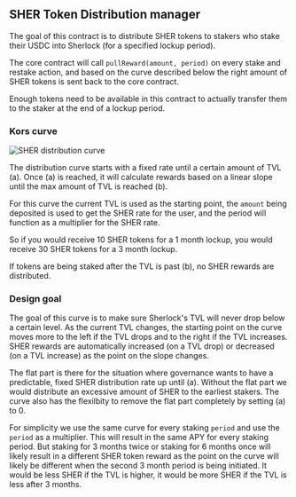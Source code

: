 ## SHER Token Distribution manager

The goal of this contract is to distribute SHER tokens to stakers who stake their USDC into Sherlock (for a specified lockup period).

The core contract will call `pullReward(amount, period)` on every stake and restake action, and based on the curve described below the right amount of SHER tokens is sent back to the core contract.

Enough tokens need to be available in this contract to actually transfer them to the staker at the end of a lockup period.

### Kors curve

![SHER distribution curve](https://i.imgur.com/1U3ibuR.png)

The distribution curve starts with a fixed rate until a certain amount of TVL (a). Once (a) is reached, it will calculate rewards based on a linear slope until the max amount of TVL is reached (b).

For this curve the current TVL is used as the starting point, the `amount` being deposited is used to get the SHER rate for the user, and the period will function as a multiplier for the SHER rate.

So if you would receive 10 SHER tokens for a 1 month lockup, you would receive 30 SHER tokens for a 3 month lockup.

If tokens are being staked after the TVL is past (b), no SHER rewards are distributed.

### Design goal

The goal of this curve is to make sure Sherlock's TVL will never drop below a certain level. As the current TVL changes, the starting point on the curve moves more to the left if the TVL drops and to the right if the TVL increases. SHER rewards are automatically increased (on a TVL drop) or decreased (on a TVL increase) as the point on the slope changes.

The flat part is there for the situation where governance wants to have a predictable, fixed SHER distribution rate up until (a). Without the flat part we would distribute an excessive amount of SHER to the earliest stakers. The curve also has the flexilbity to remove the flat part completely by setting (a) to 0.

For simplicity we use the same curve for every staking `period` and use the `period` as a multiplier. This will result in the same APY for every staking period. But staking for 3 months twice or staking for 6 months once will likely result in a different SHER token reward as the point on the curve will likely be different when the second 3 month period is being initiated. It would be less SHER if the TVL is higher, it would be more SHER if the TVL is less after 3 months.
